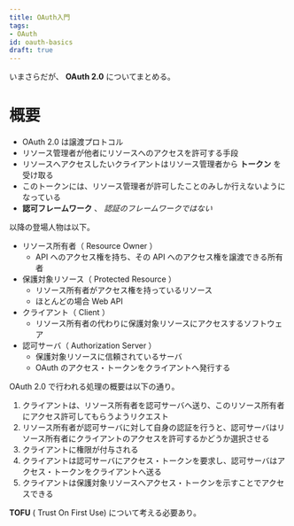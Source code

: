 ```yaml
---
title: OAuth入門
tags:
- OAuth
id: oauth-basics
draft: true
---
```


いまさらだが、 **OAuth 2.0** についてまとめる。

# 概要

- OAuth 2.0 は譲渡プロトコル
- リソース管理者が他者にリソースへのアクセスを許可する手段
- リソースへアクセスしたいクライアントはリソース管理者から **トークン** を受け取る
- このトークンには、リソース管理者が許可したことのみしか行えないようになっている
- **認可フレームワーク** 、 *認証のフレームワークではない*

以降の登場人物は以下。

- リソース所有者（ Resource Owner ）
    - API へのアクセス権を持ち、その API へのアクセス権を譲渡できる所有者
- 保護対象リソース（ Protected Resource ）
    - リソース所有者がアクセス権を持っているリソース
    - ほとんどの場合 Web API
- クライアント（ Client ）
    - リソース所有者の代わりに保護対象リソースにアクセスするソフトウェア
- 認可サーバ（ Authorization Server ）
    - 保護対象リソースに信頼されているサーバ
    - OAuth のアクセス・トークンをクライアントへ発行する

OAuth 2.0 で行われる処理の概要は以下の通り。

1. クライアントは、リソース所有者を認可サーバへ送り、このリソース所有者にアクセス許可してもらうようリクエスト
2. リソース所有者が認可サーバに対して自身の認証を行うと、認可サーバはリソース所有者にクライアントのアクセスを許可するかどうか選択させる
3. クライアントに権限が付与される
4. クライアントは認可サーバにアクセス・トークンを要求し、認可サーバはアクセス・トークンをクライアントへ送る
5. クライアントは保護対象リソースへアクセス・トークンを示すことでアクセスできる

**TOFU** ( Trust On First Use) について考える必要あり。
